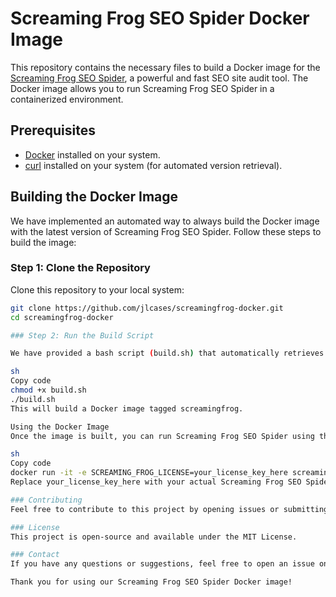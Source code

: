 # Screaming Frog SEO Spider Docker Image

This repository contains the necessary files to build a Docker image for the [Screaming Frog SEO Spider](https://www.screamingfrog.co.uk/seo-spider/), a powerful and fast SEO site audit tool. The Docker image allows you to run Screaming Frog SEO Spider in a containerized environment.

## Prerequisites

- [Docker](https://www.docker.com/get-started) installed on your system.
- [curl](https://curl.se/) installed on your system (for automated version retrieval).

## Building the Docker Image

We have implemented an automated way to always build the Docker image with the latest version of Screaming Frog SEO Spider. Follow these steps to build the image:

### Step 1: Clone the Repository

Clone this repository to your local system:

```sh
git clone https://github.com/jlcases/screamingfrog-docker.git
cd screamingfrog-docker

### Step 2: Run the Build Script

We have provided a bash script (build.sh) that automatically retrieves the latest version of Screaming Frog SEO Spider from the official website and builds the Docker image with it. To run the script, first give it execution permissions and then execute it:

sh
Copy code
chmod +x build.sh
./build.sh
This will build a Docker image tagged screamingfrog.

Using the Docker Image
Once the image is built, you can run Screaming Frog SEO Spider using the following command:

sh
Copy code
docker run -it -e SCREAMING_FROG_LICENSE=your_license_key_here screamingfrog
Replace your_license_key_here with your actual Screaming Frog SEO Spider license key. This will pass the license key to the Screaming Frog SEO Spider application inside the container, allowing it to run as a licensed version.

### Contributing
Feel free to contribute to this project by opening issues or submitting pull requests for improvements and bug fixes.

### License
This project is open-source and available under the MIT License.

### Contact
If you have any questions or suggestions, feel free to open an issue on this repository.

Thank you for using our Screaming Frog SEO Spider Docker image!